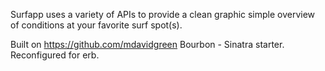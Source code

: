 Surfapp uses a variety of APIs to provide a clean graphic simple overview of conditions at your favorite surf spot(s).

Built on https://github.com/mdavidgreen Bourbon - Sinatra starter. Reconfigured for erb.
